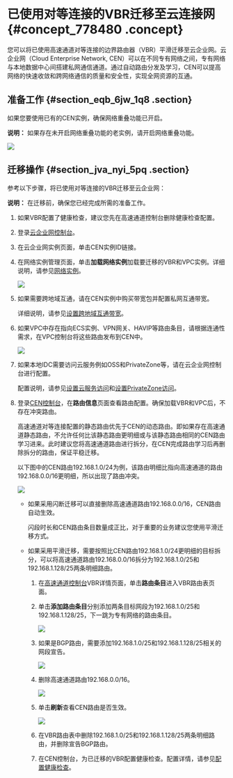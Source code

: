 # 已使用对等连接的VBR迁移至云连接网 {#concept_778480 .concept}

您可以将已使用高速通道对等连接的边界路由器（VBR）平滑迁移至云企业网。云企业网（Cloud Enterprise Network, CEN）可以在不同专有网络之间，专有网络与本地数据中心间搭建私网通信通道。通过自动路由分发及学习，CEN可以提高网络的快速收敛和跨网络通信的质量和安全性，实现全网资源的互通。

## 准备工作 {#section_eqb_6jw_1q8 .section}

如果您要使用已有的CEN实例，确保网络重叠功能已开启。

**说明：** 如果存在未开启网络重叠功能的老实例，请开启网络重叠功能。

![](http://static-aliyun-doc.oss-cn-hangzhou.aliyuncs.com/assets/img/630333/156144239049935_zh-CN.png)

## 迁移操作 {#section_jva_nyi_5pq .section}

参考以下步骤，将已使用对等连接的VBR迁移至云企业网：

**说明：** 在迁移前，确保您已经完成所需的准备工作。

1.  如果VBR配置了健康检查，建议您先在高速通道控制台删除健康检查配置。
2.  登录[云企业网控制台](https://cen.console.aliyun.com)。
3.  在云企业网实例页面，单击CEN实例ID链接。
4.  在网络实例管理页面，单击**加载网络实例**加载要迁移的VBR和VPC实例。详细说明，请参见[网络实例](../cn.zh-CN/用户指南/网络实例.md#)。

    ![](http://static-aliyun-doc.oss-cn-hangzhou.aliyuncs.com/assets/img/630370/156144239149948_zh-CN.png)

5.  如果需要跨地域互通，请在CEN实例中购买带宽包并配置私网互通带宽。

    详细说明，请参见[设置跨地域互通带宽](../cn.zh-CN/用户指南/跨地域互通带宽.md#section_gtq_n5n_tdb)。

6.  如果VPC中存在指向ECS实例、VPN网关、HAVIP等路由条目，请根据连通性需求，在VPC控制台将这些路由发布到CEN中。

    ![](http://static-aliyun-doc.oss-cn-hangzhou.aliyuncs.com/assets/img/630439/156144239149940_zh-CN.png)

7.  如果本地IDC需要访问云服务例如OSS和PrivateZone等，请在云企业网控制台进行配置。

    配置说明，请参见[设置云服务访问](../cn.zh-CN/用户指南/访问云服务/设置云服务访问.md#)和[设置PrivateZone访问](../cn.zh-CN/用户指南/访问云服务/PrivateZone/设置PrivateZone访问.md#)。

8.  登录[CEN控制台](https://cen.console.aliyun.com/cen/detail/cen-0e7i2gmdfs6ymbxgay/route)，在**路由信息**页面查看路由配置。确保加载VBR和VPC后，不存在冲突路由。

    高速通道对等连接配置的静态路由优先于CEN的动态路由。即如果存在高速通道静态路由，不允许任何比该静态路由更明细或与该静态路由相同的CEN路由学习进来。此时建议您将高速通道路由进行拆分，在CEN完成路由学习后再删除拆分的路由，保证平稳迁移。

    以下图中的CEN路由192.168.1.0/24为例，该路由明细比指向高速通道的路由192.168.0.0/16更明细，所以出现了路由冲突。

    ![](http://static-aliyun-doc.oss-cn-hangzhou.aliyuncs.com/assets/img/630370/156144239149949_zh-CN.png)

    -   如果采用闪断迁移可以直接删除高速通道路由192.168.0.0/16，CEN路由自动生效。

        闪段时长和CEN路由条目数量成正比，对于重要的业务建议您使用平滑迁移方式。

    -   如果采用平滑迁移，需要按照比CEN路由192.168.1.0/24更明细的目标拆分，可以将高速通道路由192.168.0.0/16拆分为192.168.1.0/25和192.168.1.128/25两条明细路由。
        1.  在[高速通道控制台](https://expressconnectnext.console.aliyun.com/vbr/cn-hangzhou/detail/vbr-bp1qg7vzlr2kjeak81e28)VBR详情页面，单击**路由条目**进入VBR路由表页面。
        2.  单击**添加路由条目**分别添加两条目标网段为192.168.1.0/25和192.168.1.128/25，下一跳为专有网络的路由条目。

            ![](http://static-aliyun-doc.oss-cn-hangzhou.aliyuncs.com/assets/img/630370/156144239149950_zh-CN.png)

        3.  如果是BGP路由，需要添加192.168.1.0/25和192.168.1.128/25相关的网段宣告。

            ![](http://static-aliyun-doc.oss-cn-hangzhou.aliyuncs.com/assets/img/630370/156144239149951_zh-CN.png)

        4.  删除高速通道路由192.168.0.0/16。

            ![](http://static-aliyun-doc.oss-cn-hangzhou.aliyuncs.com/assets/img/630370/156144239149952_zh-CN.png)

        5.  单击**刷新**查看CEN路由是否生效。

            ![](http://static-aliyun-doc.oss-cn-hangzhou.aliyuncs.com/assets/img/630370/156144239149953_zh-CN.png)

        6.  在VBR路由表中删除192.168.1.0/25和192.168.1.128/25两条明细路由，并删除宣告BGP路由。
        7.  在CEN控制台，为已迁移的VBR配置健康检查。配置详情，请参见[配置健康检查](../cn.zh-CN/用户指南/健康检查.md#section_hv3_qzn_tdb)。

